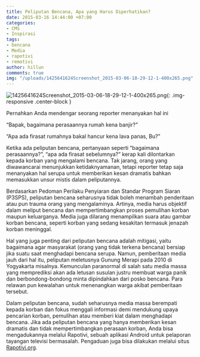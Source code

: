 ```yaml
---
title: Peliputan Bencana, Apa yang Harus Diperhatikan?
date: 2015-03-16 14:44:00 +07:00
categories:
- CMS
- Inspirasi
tags:
- bencana
- Media
- rapotivi
- remotivi
author: hillun
comments: true
img: "/uploads/1425641624Screenshot_2015-03-06-18-29-12-1-400x265.png"
---
```


![1425641624Screenshot_2015-03-06-18-29-12-1-400x265.png](/uploads/1425641624Screenshot_2015-03-06-18-29-12-1-400x265.png){: .img-responsive .center-block }

Pernahkan Anda mendengar seorang reporter menanyakan hal ini

“Bapak, bagaimana perasaannya rumah kena banjir?”

“Apa ada firasat rumahnya bakal hancur kena lava panas, Bu?”

Ketika ada peliputan bencana, pertanyaan seperti “bagaimana perasaannya?”, “apa ada firasat sebelumnya?” kerap kali dilontarkan kepada korban yang mengalami bencana. Tak jarang, orang yang diwawancarai menunjukkan ketidaknyamanan, tetapi reporter tetap saja menanyakan hal serupa untuk memberikan kesan dramatis bahkan memasukkan unsur mistis dalam peliputannya.

Berdasarkan Pedoman Perilaku Penyiaran dan Standar Program Siaran (P3SPS), peliputan bencana seharusnya tidak boleh menambah penderitaan atau pun trauma orang yang mengalaminya. Artinya, media harus objektif dalam meliput bencana dan mempertimbangkan proses pemulihan korban maupun keluarganya. Media juga dilarang menampilkan suara atau gambar korban bencana, seperti korban yang sedang kesakitan termasuk jenazah korban meninggal.

Hal yang juga penting dari peliputan bencana adalah mitigasi, yaitu bagaimana agar masyarakat (orang yang tidak terkena bencana) bersiap jika suatu saat menghadapi bencana serupa. Namun, pemberitaan media jauh dari hal itu, peliputan meletusnya Gunung Merapi pada 2010 di Yogyakarta misalnya. Kemunculan paranormal di salah satu media massa yang memprediksi akan ada letusan susulan justru membuat warga panik dan berbondong-bondong minta dipindahkan dari posko bencana. Para relawan pun kewalahan untuk menenangkan warga akibat pemberitaan tersebut.

Dalam peliputan bencana, sudah seharusnya media massa berempati kepada korban dan fokus menggali informasi demi mendukung upaya pencarian korban, pemulihan atau memberi kiat dalam menghadapi bencana. Jika ada peliputan bencana yang hanya memberikan kesan dramatis dan tidak mempertimbangkan perasaan korban, Anda bisa mengadukannya melalui Rapotivi, sebuah aplikasi Android untuk pelaporan tayangan televisi bermasalah. Pengaduan juga bisa dilakukan melalui situs [Rapotivi.org](http://rapotivi.org/).